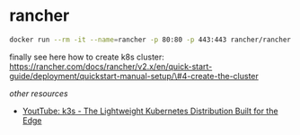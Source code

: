 # rancher

```bash
docker run --rm -it --name=rancher -p 80:80 -p 443:443 rancher/rancher
```

finally see here how to create k8s cluster: https://rancher.com/docs/rancher/v2.x/en/quick-start-guide/deployment/quickstart-manual-setup/\#4-create-the-cluster

_other resources_

* [YoutTube: k3s - The Lightweight Kubernetes Distribution Built for the Edge](https://www.youtube.com/watch?v=WYPd7i15XOg)
